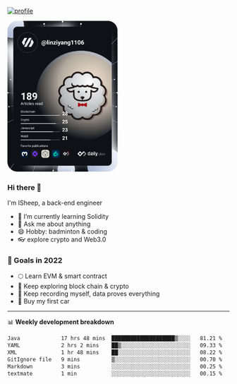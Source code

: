 [![profile](http://img.codelin.xyz/hello-im-isheep.svg)](https://www.calligrapher.ai/)

<a href="https://app.daily.dev/linziyang1106"><img src="/devcard.png" width="250" alt="ISheep's Dev Card"/></a>

### Hi there 🐏

I'm ISheep, a back-end engineer

- 🔭 I’m currently learning Solidity
- 💬 Ask me about anything
- 😄 Hobby: badminton & coding
- 👓 explore crypto and Web3.0

### 🚀 Goals in 2022
+ 🌕 Learn EVM & smart contract
+ 🤔 Keep exploring block chain & crypto
+ 🐏 Keep recording myself, data proves everything
+ 🚗 Buy my first car

-------

📊 **Weekly development breakdown**
<!--START_SECTION:waka-->

```text
Java             17 hrs 48 mins  ████████████████████▒░░░░   81.21 %
YAML             2 hrs 2 mins    ██▒░░░░░░░░░░░░░░░░░░░░░░   09.33 %
XML              1 hr 48 mins    ██░░░░░░░░░░░░░░░░░░░░░░░   08.22 %
GitIgnore file   9 mins          ▒░░░░░░░░░░░░░░░░░░░░░░░░   00.70 %
Markdown         3 mins          ░░░░░░░░░░░░░░░░░░░░░░░░░   00.25 %
textmate         1 min           ░░░░░░░░░░░░░░░░░░░░░░░░░   00.15 %
```

<!--END_SECTION:waka-->
